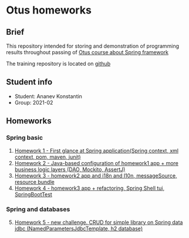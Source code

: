 # Otus homeworks

## Brief

This repository intended for storing and demonstration of programming results  throughout passing of [Otus course about Spring framework](https://otus.ru/lessons/javaspring/?int_source=courses_catalog&int_term=programming)

The training repository is located on [github](https://github.com/OtusTeam/Spring)

## Student info
* Student: Ananev Konstantin
* Group: 2021-02

## Homeworks

### Spring basic 
1) [Homework 1 - First glance at Spring application(Spring context, xml context, pom, maven, junit)](./homework1-accepted)
2) [Homework 2 - Java-based configuration of homework1 app + more business logic layers (DAO, Mockito, AssertJ)](./homework2-accepted)
3) [Homework 3 - homework2 app and i18n and l10n, messageSource, resource bundle ](./homework3-accepted)
4) [Homework 4 - homework3 app + refactoring, Spring Shell tui, SpringBootTest](./homework4-accepted)

### Spring and databases
5) [Homework 5 - new challenge. CRUD for simple library on Spring data jdbc (NamedParametersJdbcTemplate, h2 database)](./homework5-accepted)
